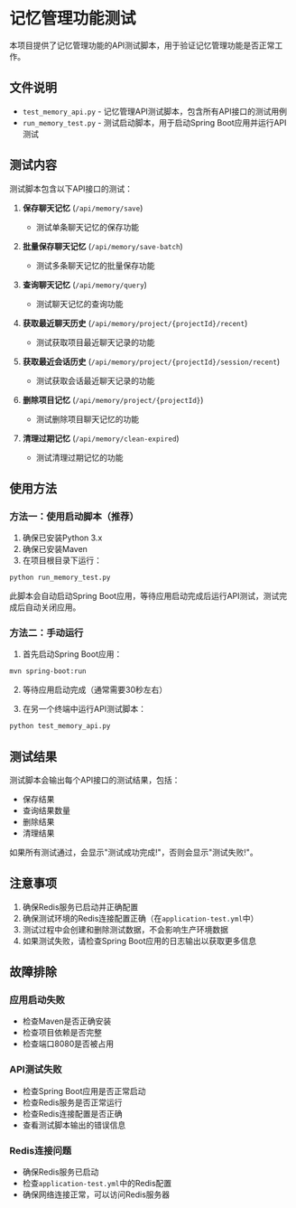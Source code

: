 # 记忆管理功能测试

本项目提供了记忆管理功能的API测试脚本，用于验证记忆管理功能是否正常工作。

## 文件说明

- `test_memory_api.py` - 记忆管理API测试脚本，包含所有API接口的测试用例
- `run_memory_test.py` - 测试启动脚本，用于启动Spring Boot应用并运行API测试

## 测试内容

测试脚本包含以下API接口的测试：

1. **保存聊天记忆** (`/api/memory/save`)
   - 测试单条聊天记忆的保存功能

2. **批量保存聊天记忆** (`/api/memory/save-batch`)
   - 测试多条聊天记忆的批量保存功能

3. **查询聊天记忆** (`/api/memory/query`)
   - 测试聊天记忆的查询功能

4. **获取最近聊天历史** (`/api/memory/project/{projectId}/recent`)
   - 测试获取项目最近聊天记录的功能

5. **获取最近会话历史** (`/api/memory/project/{projectId}/session/recent`)
   - 测试获取会话最近聊天记录的功能

6. **删除项目记忆** (`/api/memory/project/{projectId}`)
   - 测试删除项目聊天记忆的功能

7. **清理过期记忆** (`/api/memory/clean-expired`)
   - 测试清理过期记忆的功能

## 使用方法

### 方法一：使用启动脚本（推荐）

1. 确保已安装Python 3.x
2. 确保已安装Maven
3. 在项目根目录下运行：

```bash
python run_memory_test.py
```

此脚本会自动启动Spring Boot应用，等待应用启动完成后运行API测试，测试完成后自动关闭应用。

### 方法二：手动运行

1. 首先启动Spring Boot应用：

```bash
mvn spring-boot:run
```

2. 等待应用启动完成（通常需要30秒左右）

3. 在另一个终端中运行API测试脚本：

```bash
python test_memory_api.py
```

## 测试结果

测试脚本会输出每个API接口的测试结果，包括：

- 保存结果
- 查询结果数量
- 删除结果
- 清理结果

如果所有测试通过，会显示"测试成功完成!"，否则会显示"测试失败!"。

## 注意事项

1. 确保Redis服务已启动并正确配置
2. 确保测试环境的Redis连接配置正确（在`application-test.yml`中）
3. 测试过程中会创建和删除测试数据，不会影响生产环境数据
4. 如果测试失败，请检查Spring Boot应用的日志输出以获取更多信息

## 故障排除

### 应用启动失败

- 检查Maven是否正确安装
- 检查项目依赖是否完整
- 检查端口8080是否被占用

### API测试失败

- 检查Spring Boot应用是否正常启动
- 检查Redis服务是否正常运行
- 检查Redis连接配置是否正确
- 查看测试脚本输出的错误信息

### Redis连接问题

- 确保Redis服务已启动
- 检查`application-test.yml`中的Redis配置
- 确保网络连接正常，可以访问Redis服务器